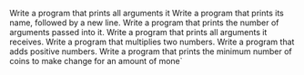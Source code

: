 Write a program that prints all arguments it
Write a program that prints its name, followed by a new line.
Write a program that prints the number of arguments passed into it.
Write a program that prints all arguments it receives.
Write a program that multiplies two numbers.
Write a program that adds positive numbers.
Write a program that prints the minimum number of coins to make change for an amount of mone`
